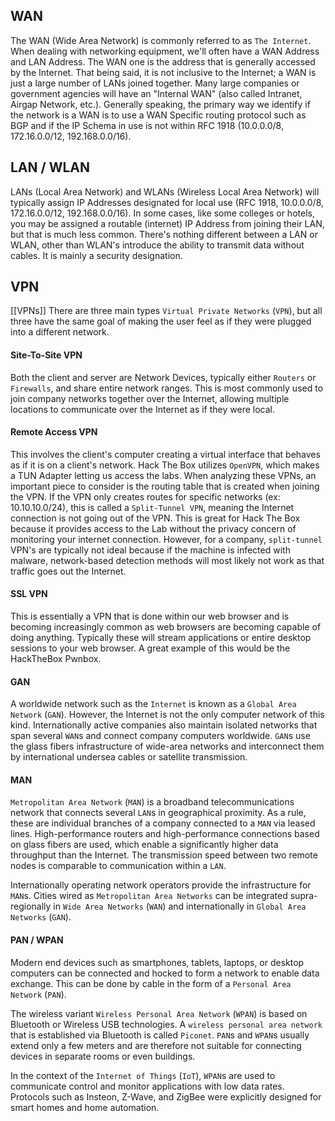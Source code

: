 ## WAN

The WAN (Wide Area Network) is commonly referred to as `The Internet`. When dealing with networking equipment, we'll often have a WAN Address and LAN Address. The WAN one is the address that is generally accessed by the Internet. That being said, it is not inclusive to the Internet; a WAN is just a large number of LANs joined together. Many large companies or government agencies will have an "Internal WAN" (also called Intranet, Airgap Network, etc.). Generally speaking, the primary way we identify if the network is a WAN is to use a WAN Specific routing protocol such as BGP and if the IP Schema in use is not within RFC 1918 (10.0.0.0/8, 172.16.0.0/12, 192.168.0.0/16).
## LAN / WLAN

LANs (Local Area Network) and WLANs (Wireless Local Area Network) will typically assign IP Addresses designated for local use (RFC 1918, 10.0.0.0/8, 172.16.0.0/12, 192.168.0.0/16). In some cases, like some colleges or hotels, you may be assigned a routable (internet) IP Address from joining their LAN, but that is much less common. There's nothing different between a LAN or WLAN, other than WLAN's introduce the ability to transmit data without cables. It is mainly a security designation.
## VPN
[[VPNs]]
There are three main types `Virtual Private Networks` (`VPN`), but all three have the same goal of making the user feel as if they were plugged into a different network.

#### Site-To-Site VPN

Both the client and server are Network Devices, typically either `Routers` or `Firewalls`, and share entire network ranges. This is most commonly used to join company networks together over the Internet, allowing multiple locations to communicate over the Internet as if they were local.

#### Remote Access VPN

This involves the client's computer creating a virtual interface that behaves as if it is on a client's network. Hack The Box utilizes `OpenVPN`, which makes a TUN Adapter letting us access the labs. When analyzing these VPNs, an important piece to consider is the routing table that is created when joining the VPN. If the VPN only creates routes for specific networks (ex: 10.10.10.0/24), this is called a `Split-Tunnel VPN`, meaning the Internet connection is not going out of the VPN. This is great for Hack The Box because it provides access to the Lab without the privacy concern of monitoring your internet connection. However, for a company, `split-tunnel` VPN's are typically not ideal because if the machine is infected with malware, network-based detection methods will most likely not work as that traffic goes out the Internet.

#### SSL VPN

This is essentially a VPN that is done within our web browser and is becoming increasingly common as web browsers are becoming capable of doing anything. Typically these will stream applications or entire desktop sessions to your web browser. A great example of this would be the HackTheBox Pwnbox.
#### GAN

A worldwide network such as the `Internet` is known as a `Global Area Network` (`GAN`). However, the Internet is not the only computer network of this kind. Internationally active companies also maintain isolated networks that span several `WAN`s and connect company computers worldwide. `GAN`s use the glass fibers infrastructure of wide-area networks and interconnect them by international undersea cables or satellite transmission.

#### MAN

`Metropolitan Area Network` (`MAN`) is a broadband telecommunications network that connects several `LAN`s in geographical proximity. As a rule, these are individual branches of a company connected to a `MAN` via leased lines. High-performance routers and high-performance connections based on glass fibers are used, which enable a significantly higher data throughput than the Internet. The transmission speed between two remote nodes is comparable to communication within a `LAN`.

Internationally operating network operators provide the infrastructure for `MAN`s. Cities wired as `Metropolitan Area Networks` can be integrated supra-regionally in `Wide Area Networks` (`WAN`) and internationally in `Global Area Networks` (`GAN`).

#### PAN / WPAN

Modern end devices such as smartphones, tablets, laptops, or desktop computers can be connected and hocked to form a network to enable data exchange. This can be done by cable in the form of a `Personal Area Network` (`PAN`).

The wireless variant `Wireless Personal Area Network` (`WPAN`) is based on Bluetooth or Wireless USB technologies. A `wireless personal area network` that is established via Bluetooth is called `Piconet`. `PAN`s and `WPAN`s usually extend only a few meters and are therefore not suitable for connecting devices in separate rooms or even buildings.

In the context of the `Internet of Things` (`IoT`), `WPAN`s are used to communicate control and monitor applications with low data rates. Protocols such as Insteon, Z-Wave, and ZigBee were explicitly designed for smart homes and home automation.